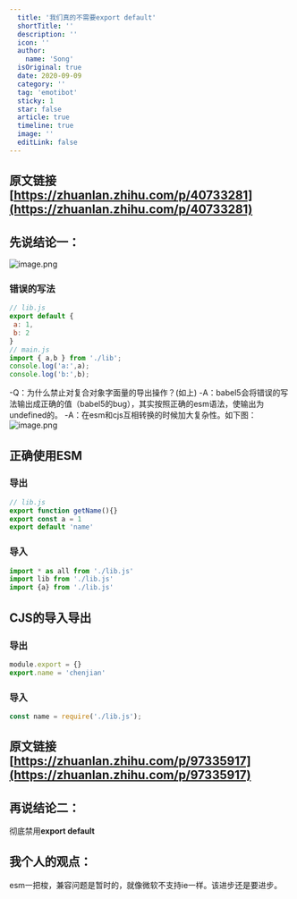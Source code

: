 ```yaml
---
  title: '我们真的不需要export default'
  shortTitle: ''
  description: ''
  icon: ''
  author:
    name: 'Song'
  isOriginal: true
  date: 2020-09-09
  category: ''
  tag: 'emotibot'
  sticky: 1
  star: false
  article: true
  timeline: true
  image: ''
  editLink: false
---
```


  ## 原文链接[https://zhuanlan.zhihu.com/p/40733281](https://zhuanlan.zhihu.com/p/40733281)
## 先说结论一：
![image.png](https://cdn.nlark.com/yuque/0/2020/png/297368/1599660141441-fc985d64-f14d-43ec-be78-211492428e1b.png#align=left&display=inline&height=231&margin=%5Bobject%20Object%5D&name=image.png&originHeight=462&originWidth=1426&size=79607&status=done&style=none&width=713)
### 错误的写法
```javascript
// lib.js
export default { 
 a: 1,
 b: 2
}
// main.js
import { a,b } from './lib';
console.log('a:',a);
console.log('b:',b);
```
-Q：为什么禁止对复合对象字面量的导出操作？(如上)
-A：babel5会将错误的写法输出成正确的值（babel5的bug），其实按照正确的esm语法，使输出为undefined的。
-A：在esm和cjs互相转换的时候加大复杂性。如下图：
![image.png](https://cdn.nlark.com/yuque/0/2020/png/297368/1599660867222-47c57e86-4a29-45e5-8f12-5f1f7dc0486c.png#align=left&display=inline&height=314&margin=%5Bobject%20Object%5D&name=image.png&originHeight=628&originWidth=1420&size=114520&status=done&style=none&width=710)


## 正确使用ESM
### 导出
```javascript
// lib.js
export function getName(){}
export const a = 1
export default 'name'

```
### 导入
```javascript
import * as all from './lib.js'
import lib from './lib.js'
import {a} from './lib.js'
```

## CJS的导入导出
### 导出
```javascript
module.export = {}
export.name = 'chenjian'
```
### 导入
```javascript
const name = require('./lib.js');
```

## 原文链接[https://zhuanlan.zhihu.com/p/97335917](https://zhuanlan.zhihu.com/p/97335917)
## 再说结论二：
彻底禁用**export default**


## 我个人的观点：
esm一把梭，兼容问题是暂时的，就像微软不支持ie一样。该进步还是要进步。
